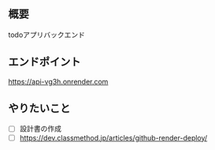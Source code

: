 ## 概要
todoアプリバックエンド

## エンドポイント
https://api-vg3h.onrender.com

## やりたいこと
- [ ] 設計書の作成
- [ ] https://dev.classmethod.jp/articles/github-render-deploy/